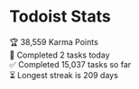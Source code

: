 
# Todoist Stats

<!-- TODO-IST:START -->
🏆  38,559 Karma Points           
🌸  Completed 2 tasks today           
✅  Completed 15,037 tasks so far           
⏳  Longest streak is 209 days
<!-- TODO-IST:END -->
